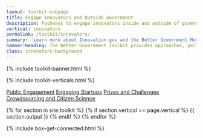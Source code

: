 ```yaml
---
layout: toolkit-subpage
title: Engage Innovators and Outside Government
description: Pathways to engage innovators inside and outside of government through public-private partnerships, startup engagement, prizes and challenges, and citizen science and crowdsourcing.
vertical: innovators
permalink: /toolkit/innovators/
summary: 'Learn more about Innovation.gov and the Better Government Movement'
banner-heading: The Better Government Toolkit provides approaches, policies, and resources to build a better government through innovation.
class: innovators-background
---
```


{% include toolkit-banner.html %}

{% include toolkit-verticals.html %}

<div class="innovators-background toolkit-button-group-small">
	<div class="usa-grid">
	<a class="usa-button" href="#public-engagement">Public Engagement</a>
	<a class="usa-button" href="#engaging-startups">Engaging Startups</a>
	<a class="usa-button" href="#prizes-challenges">Prizes and Challenges</a>
	<a class="usa-button" href="#citizen-science">Crowdsourcing and Citizen Science</a>
	</div>
</div>


{% for section in site.toolkit %}
{% if section.vertical == page.vertical %}
{{ section.output }}
{% endif %}
{% endfor %}

{% include box-get-connected.html %}

